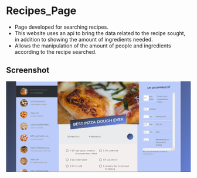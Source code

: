 # Recipes_Page
* Page developed for searching recipes.<br>
* This website uses an api to bring the data related to the recipe sought, in addition to showing the amount of ingredients needed.<br>
* Allows the manipulation of the amount of people and ingredients according to the recipe searched.

## Screenshot

![Screenshot](screenshot.png)
